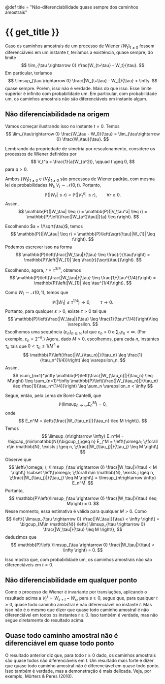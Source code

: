 @def title = "Não-diferenciabilidade quase sempre dos caminhos amostrais"

# {{ get_title }}

Caso os caminhos amostrais de um processo de Wiener $\{W_t\}_{t\geq 0}$ fossem diferenciáveis em um instante $t$, teríamos a existência, quase sempre, do limite
$$
\lim_{\tau \rightarrow 0} \frac{W_{t+\tau} - W_t}{\tau}.
$$
Em particular, teríamos
$$
\limsup_{\tau \rightarrow 0} \frac{|W_{t+\tau} - W_t|}{\tau} < \infty.
$$
quase sempre. Porém, isso não é verdade. Mais do que isso. Esse limite superior é infinito com probabilidade um. Em particular, com probabilidade um, os caminhos amostrais não são diferenciáveis em instante algum.

## Não diferenciabilidade na origem

Vamos começar ilustrando isso no instante $t = 0$. Temos
$$
\lim_{\tau\rightarrow 0} \frac{W_\tau - W_0}{\tau} = \lim_{\tau\rightarrow 0} \frac{W_\tau}{\tau}.
$$

Lembrando da propriedade de simetria por rescalonamento, considere os processos de Wiener definidos por
$$
V_t^a = \frac{1}{a}W_{a^2t}, \qquad t \geq 0,
$$
para $a > 0$.

Ambos $\{W_t\}_{t \geq 0}$ e $\{V_t\}_{t\geq 0}$ são processos de Wiener padrão, com mesma lei de probabilidades $W_t, V_t \sim \mathcal{N}(0, t)$. Portanto,
$$
\mathbb{P}(|W_\tau| \leq r) = \mathbb{P}(|V_\tau^a| \leq r), \qquad \forall r \geq 0.
$$
Assim,
$$
\mathbb{P}(|W_\tau| \leq r) = \mathbb{P}(|V_\tau^a| \leq r) = \mathbb{P}\left(\frac{|W_{a^2\tau}|}{a} \leq r\right).
$$

Escolhendo $a = 1/\sqrt{\tau}$, temos
$$
\mathbb{P}(|W_\tau| \leq r) = \mathbb{P}\left(\sqrt{\tau}|W_{1}| \leq r\right).
$$
Podemos escrever isso na forma
$$
\mathbb{P}\left(\frac{|W_\tau|}{\tau} \leq \frac{r}{\tau}\right) = \mathbb{P}\left(|W_{1}| \leq \frac{r}{\sqrt{\tau}}\right).
$$

Escolhendo, agora, $r = \tau^{3/4}$, obtemos
$$
\mathbb{P}\left(\frac{|W_\tau|}{\tau} \leq \frac{1}{\tau^{1/4}}\right) = \mathbb{P}\left(|W_{1}| \leq \tau^{1/4}\right).
$$

Como $W_1 \sim \mathcal{N}(0, 1)$, temos que
$$
\mathbb{P}(|W_1| \leq \tau^{1/4}) \rightarrow 0, \qquad \tau \rightarrow 0.
$$
Portanto, para qualquer $\varepsilon > 0$, existe $\tau > 0$ tal que
$$
\mathbb{P}\left(\frac{|W_\tau|}{\tau} \leq \frac{1}{\tau^{1/4}}\right)\leq \varepsilon.
$$
Escolhemos uma sequência $\{\varepsilon_n\}_{n\in\mathbb{N}}$ tal que $\varepsilon_n > 0$ e $\sum_n \varepsilon_n < \infty.$ (Por exemplo, $\varepsilon_n = 2^{-n}$.) Agora, dado $M > 0$, escolhemos, para cada $n$, instantes $\tau_n$ tais que $0 < \tau_n \leq 1/M^4$ e
$$
\mathbb{P}\left(\frac{|W_{\tau_n}|}{\tau_n} \leq \frac{1}{\tau_n^{1/4}}\right) \leq \varepsilon_n.
$$
Assim,
$$
\sum_{n=1}^\infty \mathbb{P}\left(\frac{|W_{\tau_n}|}{\tau_n} \leq M\right) \leq \sum_{n=1}^\infty \mathbb{P}\left(\frac{|W_{\tau_n}|}{\tau_n} \leq \frac{1}{\tau_n^{1/4}}\right) \leq \sum_n \varepsilon_n < \infty
$$

Segue, então, pelo Lema de Borel-Cantelli, que
$$
\mathbb{P}\left(\limsup_{n\rightarrow \infty} E_n^M\right) = 0,
$$
onde
$$
E_n^M = \left\{\frac{|W_{\tau_n}|}{\tau_n} \leq M \right\}.
$$
Temos
$$
\limsup_{n\rightarrow \infty} E_n^M = \bigcap_{n\in\mathbb{N}}\bigcup_{j\geq n} E_j^M = \left\{\omega; \;\forall n\in \mathbb{N}, \exists j \geq n, \;\frac{|W_{\tau_j}|}{\tau_j} \leq M \right\}
$$
Observe que
$$
\left\{\omega; \; \limsup_{\tau \rightarrow 0} \frac{|W_\tau|}{\tau} < M \right\} \subset \left\{\omega; \;\forall n\in \mathbb{N}, \exists j \geq n, \;\frac{|W_{\tau_j}|}{\tau_j} \leq M \right\} = \limsup_{n\rightarrow \infty} E_n^M.
$$
Portanto,
$$
\mathbb{P}\left(\limsup_{\tau \rightarrow 0} \frac{|W_\tau|}{\tau} \leq M\right) = 0.
$$
Nesse momento, essa estimativa é válida para qualquer $M>0$. Como
$$
\left\{ \limsup_{\tau \rightarrow 0} \frac{|W_\tau|}{\tau} < \infty \right\} = \bigcup_{M\in \mathbb{N}} \left\{ \limsup_{\tau \rightarrow 0} \frac{|W_\tau|}{\tau} \leq M \right\},
$$
deduzimos que
$$
\mathbb{P}\left( \limsup_{\tau \rightarrow 0} \frac{|W_\tau|}{\tau} < \infty \right) = 0.
$$

Isso mostra que, com probabilidade um, os caminhos amostrais não são diferenciáveis em $t = 0$.

## Não diferenciabilidade em qualquer ponto

Como o processo de Wiener é invariante por translações, aplicando o resultado acima a $V_t^s = W_{s + t} - W_s$, para $s \geq 0$, segue que, para qualquer $t \geq 0$, quase todo caminho amostral é não diferenciável no instante $t$. Mas isso não é o mesmo que dizer que quase todo caminho amostral é não diferenciável em todos os instantes $t \geq 0$. Isso também é verdade, mas não segue diretamente do resultado acima.

## Quase todo caminho amostral não é diferenciável em quase todo ponto

O resultado anterior diz que, para todo $t \geq 0$ dado, os caminhos amostrais são quase todos não diferenciáveis em $t$. Um resultado mais forte é dizer que quase todo caminho amostral não é diferenciável em quase todo ponto. Isso também é verdade, mas a demonstração é mais delicada. Veja, por exemplo, Mörters & Peres (2010).
